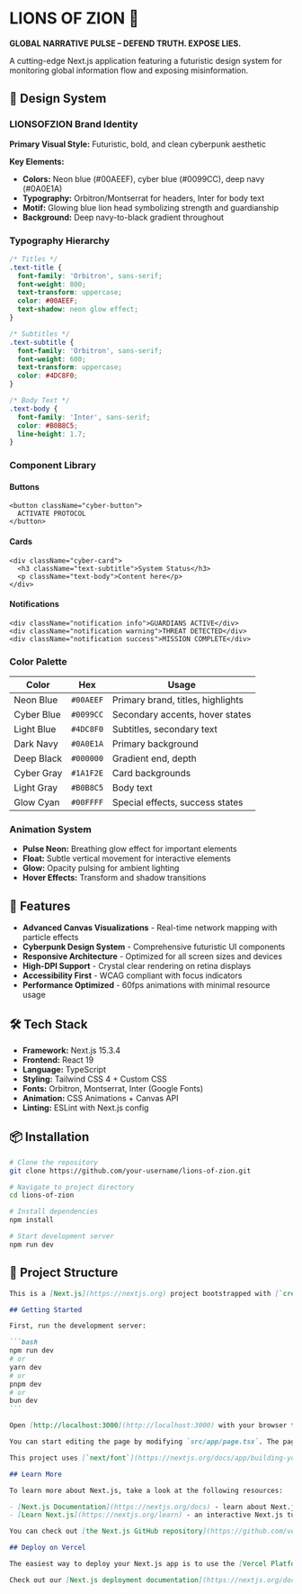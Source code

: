 # LIONS OF ZION 🦁

**GLOBAL NARRATIVE PULSE – DEFEND TRUTH. EXPOSE LIES.**

A cutting-edge Next.js application featuring a futuristic design system for monitoring global information flow and exposing misinformation.

## 🎨 Design System

### LIONSOFZION Brand Identity

**Primary Visual Style:** Futuristic, bold, and clean cyberpunk aesthetic

**Key Elements:**
- **Colors:** Neon blue (#00AEEF), cyber blue (#0099CC), deep navy (#0A0E1A)
- **Typography:** Orbitron/Montserrat for headers, Inter for body text
- **Motif:** Glowing blue lion head symbolizing strength and guardianship
- **Background:** Deep navy-to-black gradient throughout

### Typography Hierarchy

```css
/* Titles */
.text-title {
  font-family: 'Orbitron', sans-serif;
  font-weight: 800;
  text-transform: uppercase;
  color: #00AEEF;
  text-shadow: neon glow effect;
}

/* Subtitles */
.text-subtitle {
  font-family: 'Orbitron', sans-serif;
  font-weight: 600;
  text-transform: uppercase;
  color: #4DC8F0;
}

/* Body Text */
.text-body {
  font-family: 'Inter', sans-serif;
  color: #B0B8C5;
  line-height: 1.7;
}
```

### Component Library

#### Buttons
```tsx
<button className="cyber-button">
  ACTIVATE PROTOCOL
</button>
```

#### Cards
```tsx
<div className="cyber-card">
  <h3 className="text-subtitle">System Status</h3>
  <p className="text-body">Content here</p>
</div>
```

#### Notifications
```tsx
<div className="notification info">GUARDIANS ACTIVE</div>
<div className="notification warning">THREAT DETECTED</div>
<div className="notification success">MISSION COMPLETE</div>
```

### Color Palette

| Color | Hex | Usage |
|-------|-----|-------|
| Neon Blue | `#00AEEF` | Primary brand, titles, highlights |
| Cyber Blue | `#0099CC` | Secondary accents, hover states |
| Light Blue | `#4DC8F0` | Subtitles, secondary text |
| Dark Navy | `#0A0E1A` | Primary background |
| Deep Black | `#000000` | Gradient end, depth |
| Cyber Gray | `#1A1F2E` | Card backgrounds |
| Light Gray | `#B0B8C5` | Body text |
| Glow Cyan | `#00FFFF` | Special effects, success states |

### Animation System

- **Pulse Neon:** Breathing glow effect for important elements
- **Float:** Subtle vertical movement for interactive elements
- **Glow:** Opacity pulsing for ambient lighting
- **Hover Effects:** Transform and shadow transitions

## 🚀 Features

- **Advanced Canvas Visualizations** - Real-time network mapping with particle effects
- **Cyberpunk Design System** - Comprehensive futuristic UI components
- **Responsive Architecture** - Optimized for all screen sizes and devices
- **High-DPI Support** - Crystal clear rendering on retina displays
- **Accessibility First** - WCAG compliant with focus indicators
- **Performance Optimized** - 60fps animations with minimal resource usage

## 🛠️ Tech Stack

- **Framework:** Next.js 15.3.4
- **Frontend:** React 19
- **Language:** TypeScript
- **Styling:** Tailwind CSS 4 + Custom CSS
- **Fonts:** Orbitron, Montserrat, Inter (Google Fonts)
- **Animation:** CSS Animations + Canvas API
- **Linting:** ESLint with Next.js config

## 📦 Installation

```bash
# Clone the repository
git clone https://github.com/your-username/lions-of-zion.git

# Navigate to project directory
cd lions-of-zion

# Install dependencies
npm install

# Start development server
npm run dev
```

## 🎯 Project Structure

````markdown
This is a [Next.js](https://nextjs.org) project bootstrapped with [`create-next-app`](https://nextjs.org/docs/app/api-reference/cli/create-next-app).

## Getting Started

First, run the development server:

```bash
npm run dev
# or
yarn dev
# or
pnpm dev
# or
bun dev
```

Open [http://localhost:3000](http://localhost:3000) with your browser to see the result.

You can start editing the page by modifying `src/app/page.tsx`. The page auto-updates as you edit the file.

This project uses [`next/font`](https://nextjs.org/docs/app/building-your-application/optimizing/fonts) to automatically optimize and load [Geist](https://vercel.com/font), a new font family for Vercel.

## Learn More

To learn more about Next.js, take a look at the following resources:

- [Next.js Documentation](https://nextjs.org/docs) - learn about Next.js features and API.
- [Learn Next.js](https://nextjs.org/learn) - an interactive Next.js tutorial.

You can check out [the Next.js GitHub repository](https://github.com/vercel/next.js) - your feedback and contributions are welcome!

## Deploy on Vercel

The easiest way to deploy your Next.js app is to use the [Vercel Platform](https://vercel.com/new?utm_medium=default-template&filter=next.js&utm_source=create-next-app&utm_campaign=create-next-app-readme) from the creators of Next.js.

Check out our [Next.js deployment documentation](https://nextjs.org/docs/app/building-your-application/deploying) for more details.
````

